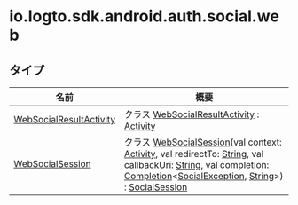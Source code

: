 # io.logto.sdk.android.auth.social.web

## タイプ

| 名前                                                            | 概要                                                                                                                                                                                                                                                                                                                                                                                                                                                                                                                                                                                                                                                          |
| --------------------------------------------------------------- | ----------------------------------------------------------------------------------------------------------------------------------------------------------------------------------------------------------------------------------------------------------------------------------------------------------------------------------------------------------------------------------------------------------------------------------------------------------------------------------------------------------------------------------------------------------------------------------------------------------------------------------------------------- |
| [WebSocialResultActivity](-web-social-result-activity/index.md) | クラス [WebSocialResultActivity](-web-social-result-activity/index.md) : [Activity](https://developer.android.com/reference/kotlin/android/app/Activity.html)                                                                                                                                                                                                                                                                                                                                        |
| [WebSocialSession](-web-social-session/index.md)                | クラス [WebSocialSession](-web-social-session/index.md)(val context: [Activity](https://developer.android.com/reference/kotlin/android/app/Activity.html), val redirectTo: [String](https://kotlinlang.org/api/latest/jvm/stdlib/kotlin/-string/index.html), val callbackUri: [String](https://kotlinlang.org/api/latest/jvm/stdlib/kotlin/-string/index.html), val completion: [Completion](../io.logto.sdk.android.completion/-completion/index.md)&lt;[SocialException](../io.logto.sdk.android.auth.social/-social-exception/index.md), [String](https://kotlinlang.org/api/latest/jvm/stdlib/kotlin/-string/index.html)&gt;) : [SocialSession](../io.logto.sdk.android.auth.social/-social-session/index.md) |